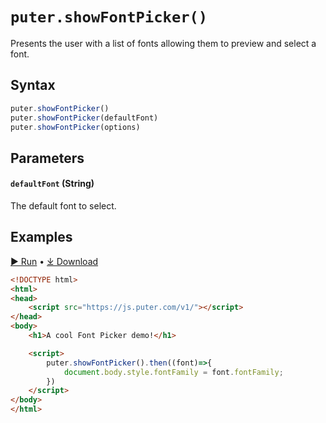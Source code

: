 # `puter.showFontPicker()`
Presents the user with a list of fonts allowing them to preview and select a font.

## Syntax
```js
puter.showFontPicker()
puter.showFontPicker(defaultFont)
puter.showFontPicker(options)
```

## Parameters
#### `defaultFont` (String)
The default font to select.


## Examples

<a href="https://puter.com/app/showfontpicker-example" target="_blank" class="example-code-link">▶︎ Run</a>
<span class="bull">&bull;</span>
<a href="https://puter.com/?name=showFontPicker&is_dir=1&download=https%3A%2F%2Fapi.puter.com%2Ffile%3Fuid%3D1a7fc4de-552f-47fb-b697-f9a47b513b53%26expires%3D10001673402473%26signature%3D59eda499d167b8358d3bc39630087d226fc80346be25b26955bddc72dce140a5" target="_blank" class="example-code-link">⤓ Download</a>

```html
<!DOCTYPE html>
<html>
<head>
    <script src="https://js.puter.com/v1/"></script>
</head>
<body>
    <h1>A cool Font Picker demo!</h1>

    <script>
        puter.showFontPicker().then((font)=>{
            document.body.style.fontFamily = font.fontFamily;
        })
    </script>
</body>
</html>
```